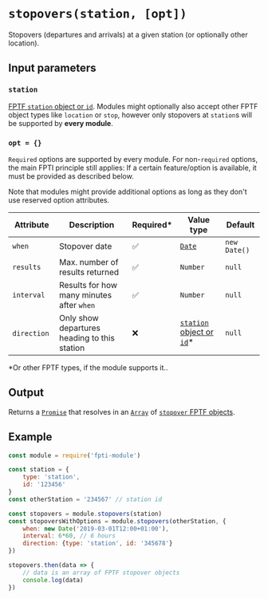 # `stopovers(station, [opt])`

Stopovers (departures and arrivals) at a given station (or optionally other location).

## Input parameters

### `station`

[FPTF `station` object or `id`](https://github.com/public-transport/friendly-public-transport-format/blob/master/spec/readme.md#station). Modules might optionally also accept other FPTF object types like `location` or `stop`, however only stopovers at `station`s will be supported by **every module**.

### `opt = {}`

`Required` options are supported by every module. For non-`required` options, the main FPTI principle still applies: If a certain feature/option is available, it must be provided as described below.

Note that modules might provide additional options as long as they don't use reserved option attributes.

Attribute | Description | Required\* | Value type | Default
----------|-------------|------------|------------|--------
`when` | Stopover date | ✅ | [`Date`](https://developer.mozilla.org/en-US/docs/Web/JavaScript/Reference/Global_Objects/date) | `new Date()`
`results` | Max. number of results returned | ✅ | `Number` | `null`
`interval` | Results for how many minutes after `when` | ✅ | `Number` | `null`
`direction` | Only show departures heading to this station | ❌ | [`station` object or `id`](https://github.com/public-transport/friendly-public-transport-format/blob/master/spec/readme.md#station)\* | `null`

\*Or other FPTF types, if the module supports it..

## Output

Returns a [`Promise`](https://developer.mozilla.org/en-US/docs/Web/JavaScript/Reference/Global_Objects/promise) that resolves in an [`Array`](https://developer.mozilla.org/en-US/docs/Web/JavaScript/Reference/Global_Objects/array) of [`stopover` FPTF objects](https://github.com/public-transport/friendly-public-transport-format/blob/master/spec/readme.md#stopover).

## Example

```js
const module = require('fpti-module')

const station = {
    type: 'station',
    id: '123456'
}
const otherStation = '234567' // station id

const stopovers = module.stopovers(station)
const stopoversWithOptions = module.stopovers(otherStation, {
    when: new Date('2019-03-01T12:00+01:00'),
    interval: 6*60, // 6 hours
    direction: {type: 'station', id: '345678'}
})

stopovers.then(data => {
    // data is an array of FPTF stopover objects
    console.log(data)
})
```
